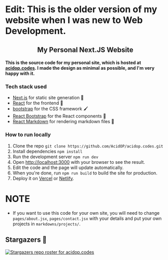 # Edit: This is the older version of my website when I was new to Web Development.

<h2 align="center">My Personal Next.JS Website</h2>

#### This is the source code for my personal site, which is hosted at [acidop.codes](https://acidop.codes). I made the design as minimal as possible, and I'm very happy with it.

### Tech stack used
* [Next.js](https://nextjs.org/) for static site generation 🚀
* [React](https://reactjs.org/) for the frontend 🎨
* [bootstrap](https://getbootstrap.com/) for the CSS framework 🖌
* [React Bootstrap](https://react-bootstrap.github.io/) for the React components 🧰
* [React Markdown](https://www.npmjs.com/package/react-markdown) for rendering markdown files 📝

### How to run locally
1. Clone the repo `git clone https://github.com/AcidOP/acidop.codes.git`
2. Install dependencies `npm install`
3. Run the development server `npm run dev`
4. Open [http://localhost:3000](http://localhost:3000) with your browser to see the result.
5. Edit the code and the page will update automatically.
6. When you're done, run `npm run build` to build the site for production.
7. Deploy it on [Vercel](https://vercel.com/) or [Netlify](https://www.netlify.com/).

# **NOTE**

* If you want to use this code for your own site, you will need to change `pages/about.jsx`, `pages/contact.jsx` with your details and put your own projects in `markdowns/projects/`.

## Stargazers 🌟
[![Stargazers repo roster for acidop.codes](https://reporoster.com/stars/AcidOP/acidop.codes)](https://github.com/AcidOP/acidop.codes/stargazers)

